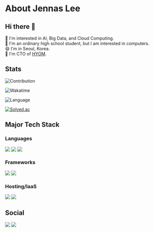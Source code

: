 # About Jennas Lee

## Hi there 👋
🌱 I'm interested in AI, Big Data, and Cloud Computing.  
🔭 I'm an ordinary high school student, but I am interested in computers.  
😄 I'm in Seoul, Korea.  
🔭 I'm CTO of [HYOM](https://github.com/ampcompany).

## Stats

![Contribution](https://github-readme-stats.vercel.app/api?username=Jennas-Lee&count_private=true&show_icons=true&theme=algolia&include_all_commits=true&count_private=true)

![Wakatime](https://github-readme-stats.vercel.app/api/wakatime?username=JennasLee&layout=compact&theme=algolia)

![Language](https://github-readme-stats.vercel.app/api/top-langs/?username=Jennas-Lee&theme=algolia&layout=compact&hide=&count_private=true&show_icons=true)

[![Solved.ac](http://mazassumnida.wtf/api/v2/generate_badge?boj=bi0416&)](https://solved.ac/profile/bi0416)

## Major Tech Stack

### Languages

<span><img src="https://img.shields.io/badge/Python-3776AB?logo=Python&logoColor=white"></span>
<span><img src="https://img.shields.io/badge/Node.js-339933?logo=node-dot-js&logoColor=white"></span>
<span><img src="https://img.shields.io/badge/TypeScript-3178C6?logo=TypeScript&logoColor=white"></span>

### Frameworks

<span><img src="https://img.shields.io/badge/Flask-000000?logo=Flask&logoColor=white"></span>
<span><img src="https://img.shields.io/badge/Express-000000?logo=Express&logoColor=white"></span>

### Hosting/IaaS

<span><img src="https://img.shields.io/badge/Amazon%20AWS-232F3E?logo=Amazon-AWS&logoColor=white"></span>
<span><img src="https://img.shields.io/badge/Docker-2496ED?logo=Docker&logoColor=white"></span>

## Social

<span><a href="https://www.instagram.com/specialist_sj/"><img src="https://img.shields.io/badge/specialist_sj-E4405F?logo=Instagram&logoColor=white"></a></span>
<span><a href="https://blog.naver.com/bi0416"><img src="https://img.shields.io/badge/Naver Blog-03C75A?logo=Naver&logoColor=white"></a></span>

<!--
**Jennas-Lee/Jennas-Lee** is a ✨ _special_ ✨ repository because its `README.md` (this file) appears on your GitHub profile.

Here are some ideas to get you started:

- 🔭 I’m currently working on ...
- 🌱 I’m currently learning ...
- 👯 I’m looking to collaborate on ...
- 🤔 I’m looking for help with ...
- 💬 Ask me about ...
- 📫 How to reach me: ...
- 😄 Pronouns: ...
- ⚡ Fun fact: ...
-->
